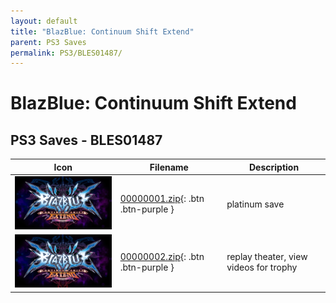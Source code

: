 ```yaml
---
layout: default
title: "BlazBlue: Continuum Shift Extend"
parent: PS3 Saves
permalink: PS3/BLES01487/
---
```

# BlazBlue: Continuum Shift Extend

## PS3 Saves - BLES01487

| Icon | Filename | Description |
|------|----------|-------------|
| ![BlazBlue: Continuum Shift Extend](ICON0.PNG) | [00000001.zip](00000001.zip){: .btn .btn-purple } | platinum save |
| ![BlazBlue: Continuum Shift Extend](ICON0.PNG) | [00000002.zip](00000002.zip){: .btn .btn-purple } | replay theater, view videos for trophy |
